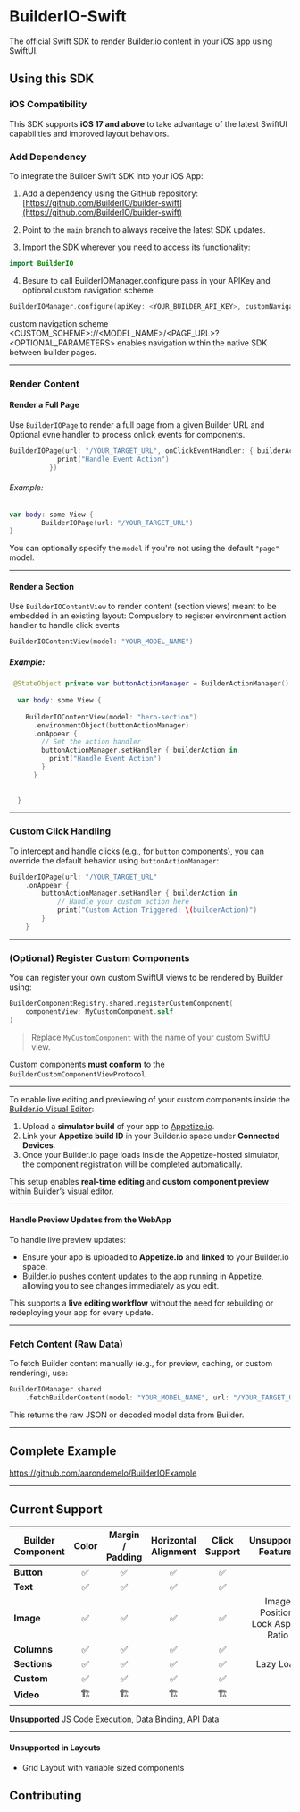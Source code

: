 # BuilderIO-Swift

The official Swift SDK to render Builder.io content in your iOS app using SwiftUI.

## Using this SDK

### iOS Compatibility

This SDK supports **iOS 17 and above** to take advantage of the latest SwiftUI capabilities and improved layout behaviors.


### Add Dependency

To integrate the Builder Swift SDK into your iOS App:

1. Add a dependency using the GitHub repository:  
   [https://github.com/BuilderIO/builder-swift](https://github.com/BuilderIO/builder-swift)

2. Point to the `main` branch to always receive the latest SDK updates.

3. Import the SDK wherever you need to access its functionality:
```swift
import BuilderIO

```

4. Besure to call BuilderIOManager.configure pass in your APIKey and optional custom navigation scheme

```swift
BuilderIOManager.configure(apiKey: <YOUR_BUILDER_API_KEY>, customNavigationScheme: "builderio")

```

custom navigation scheme  <CUSTOM_SCHEME>://<MODEL_NAME>/<PAGE_URL>?<OPTIONAL_PARAMETERS> enables navigation within the native SDK between builder pages.

---

### Render Content

#### Render a Full Page

Use `BuilderIOPage` to render a full page from a given Builder URL and Optional evne handler to process onlick events for components.

```swift
BuilderIOPage(url: "/YOUR_TARGET_URL", onClickEventHandler: { builderAction in
            print("Handle Event Action")
          })
```

###### Example:

```swift
var body: some View {
        BuilderIOPage(url: "/YOUR_TARGET_URL")
}
```

You can optionally specify the `model` if you're not using the default `"page"` model.

---

#### Render a Section

Use `BuilderIOContentView` to render content (section views) meant to be embedded in an existing layout:
Compuslory to register environment action handler to handle click events 

```swift
BuilderIOContentView(model: "YOUR_MODEL_NAME")
```

##### Example:

```swift
 @StateObject private var buttonActionManager = BuilderActionManager()
  
  var body: some View {
    
    BuilderIOContentView(model: "hero-section")
      .environmentObject(buttonActionManager)
      .onAppear {
        // Set the action handler
        buttonActionManager.setHandler { builderAction in
          print("Handle Event Action")
        }
      }
    
    
  }
```

---

### Custom Click Handling

To intercept and handle clicks (e.g., for `button` components), you can override the default behavior using `buttonActionManager`:

```swift
BuilderIOPage(url: "/YOUR_TARGET_URL"
    .onAppear {
        buttonActionManager.setHandler { builderAction in
            // Handle your custom action here
            print("Custom Action Triggered: \(builderAction)")
        }
    }
```

---

### (Optional) Register Custom Components

You can register your own custom SwiftUI views to be rendered by Builder using:

```swift
BuilderComponentRegistry.shared.registerCustomComponent(
    componentView: MyCustomComponent.self
)
```

> Replace `MyCustomComponent` with the name of your custom SwiftUI view.

Custom components **must conform** to the `BuilderCustomComponentViewProtocol`.

---

To enable live editing and previewing of your custom components inside the [Builder.io Visual Editor](https://www.builder.io/):

1. Upload a **simulator build** of your app to [Appetize.io](https://appetize.io).
2. Link your **Appetize build ID** in your Builder.io space under **Connected Devices**.
3. Once your Builder.io page loads inside the Appetize-hosted simulator, the component registration will be completed automatically.

This setup enables **real-time editing** and **custom component preview** within Builder’s visual editor.

---

#### Handle Preview Updates from the WebApp

To handle live preview updates:

- Ensure your app is uploaded to **Appetize.io** and **linked** to your Builder.io space.
- Builder.io pushes content updates to the app running in Appetize, allowing you to see changes immediately as you edit.

This supports a **live editing workflow** without the need for rebuilding or redeploying your app for every update.

---

### Fetch Content (Raw Data)

To fetch Builder content manually (e.g., for preview, caching, or custom rendering), use:

```swift
BuilderIOManager.shared
    .fetchBuilderContent(model: "YOUR_MODEL_NAME", url: "/YOUR_TARGET_URL")
```

This returns the raw JSON or decoded model data from Builder.

---


## Complete Example

https://github.com/aarondemelo/BuilderIOExample

---

## Current Support

| Builder Component | Color | Margin / Padding | Horizontal Alignment | Click Support |      Unsupported Features       |
|-------------------|:-----:|:----------------:|:--------------------:|:-------------:|:-------------------------------:|
| **Button**        |  ✅   |        ✅         |          ✅           |      ✅       |                                 |
| **Text**          |  ✅   |        ✅         |          ✅           |      ✅       |                                 |
| **Image**         |  ✅   |        ✅         |          ✅           |      ✅       | Image Position, Lock Aspect Ratio |
| **Columns**       |  ✅   |        ✅         |          ✅           |      ✅       |                                 |
| **Sections**      |  ✅   |        ✅         |          ✅           |      ✅       | Lazy Load                      |
| **Custom**        |  ✅   |        ✅         |          ✅           |      ✅       |                                 |
| **Video**         |  🏗   |        🏗         |          🏗           |      🏗       |                                 |

**Unsupported**
JS Code Execution, Data Binding, API Data

---

#### Unsupported in Layouts
- Grid Layout with variable sized components


## Contributing
